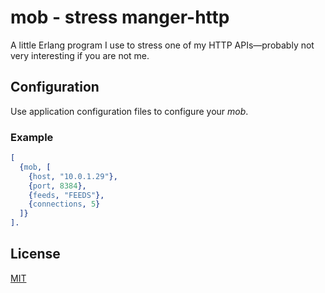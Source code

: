 # mob - stress manger-http

A little Erlang program I use to stress one of my HTTP APIs—probably not very interesting if you are not me.

## Configuration

Use application configuration files to configure your *mob*.

### Example

```erlang
[
  {mob, [
    {host, "10.0.1.29"},
    {port, 8384},
    {feeds, "FEEDS"},
    {connections, 5}
  ]}
].
```

## License

[MIT](https://github.com/michaelnisi/mob/blob/master/LICENSE)
